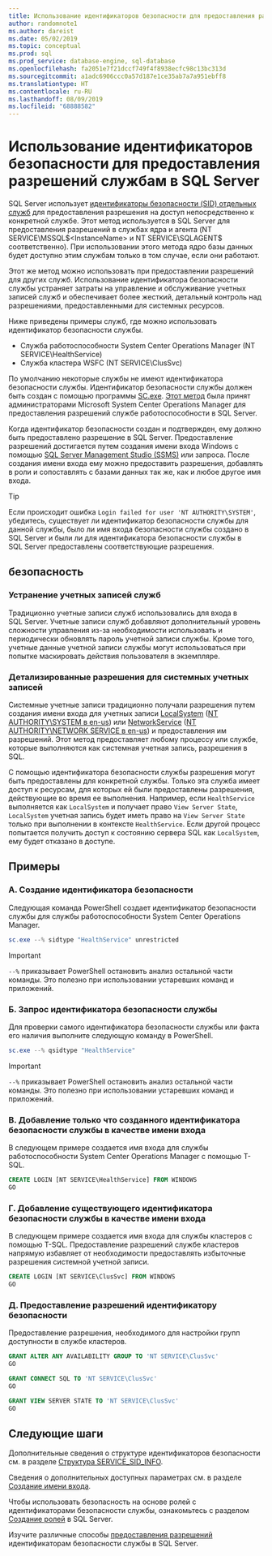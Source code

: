 ```yaml
---
title: Использование идентификаторов безопасности для предоставления разрешений службам в SQL Server | Документация Майкрософт
author: randomnote1
ms.author: dareist
ms.date: 05/02/2019
ms.topic: conceptual
ms.prod: sql
ms.prod_service: database-engine, sql-database
ms.openlocfilehash: fa2051e7f21dccf749f4f8938ecfc98c13bc313d
ms.sourcegitcommit: a1adc6906ccc0a57d187e1ce35ab7a7a951ebff8
ms.translationtype: HT
ms.contentlocale: ru-RU
ms.lasthandoff: 08/09/2019
ms.locfileid: "68888582"
---
```

# <a name="using-service-sids-to-grant-permissions-to-services-in-sql-server"></a>Использование идентификаторов безопасности для предоставления разрешений службам в SQL Server

SQL Server использует [идентификаторы безопасности (SID) отдельных служб](https://support.microsoft.com/help/2620201/sql-server-uses-a-service-sid-to-provide-service-isolation) для предоставления разрешения на доступ непосредственно к конкретной службе. Этот метод используется в SQL Server для предоставления разрешений в службах ядра и агента (NT SERVICE\MSSQL$<InstanceName> и NT SERVICE\SQLAGENT$<InstanceName> соответственно). При использовании этого метода ядро базы данных будет доступно этим службам только в том случае, если они работают.

Этот же метод можно использовать при предоставлении разрешений для других служб. Использование идентификатора безопасности службы устраняет затраты на управление и обслуживание учетных записей служб и обеспечивает более жесткий, детальный контроль над разрешениями, предоставленными для системных ресурсов.

Ниже приведены примеры служб, где можно использовать идентификатор безопасности службы.

- Служба работоспособности System Center Operations Manager (NT SERVICE\HealthService)
- Служба кластера WSFC (NT SERVICE\ClusSvc)

По умолчанию некоторые службы не имеют идентификатора безопасности службы. Идентификатор безопасности службы должен быть создан с помощью программы [SC.exe](/windows/desktop/services/configuring-a-service-using-sc). [Этот метод](https://kevinholman.com/2016/08/25/sql-mp-run-as-accounts-no-longer-required/) была принят администраторами Microsoft System Center Operations Manager для предоставления разрешений службе работоспособности в SQL Server.

Когда идентификатор безопасности создан и подтвержден, ему должно быть предоставлено разрешение в SQL Server. Предоставление разрешений достигается путем создания имени входа Windows с помощью [SQL Server Management Studio (SSMS)](/sql/ssms/download-sql-server-management-studio-ssms) или запроса. После создания имени входа ему можно предоставить разрешения, добавлять в роли и сопоставлять с базами данных так же, как и любое другое имя входа.

> [!TIP]
> Если происходит ошибка `Login failed for user 'NT AUTHORITY\SYSTEM'`, убедитесь, существует ли идентификатор безопасности службы для данной службы, было ли имя входа безопасности службы создано в SQL Server и были ли для идентификатора безопасности службы в SQL Server предоставлены соответствующие разрешения.

## <a name="security"></a>безопасность

### <a name="eliminate-service-accounts"></a>Устранение учетных записей служб

Традиционно учетные записи служб использовались для входа в SQL Server. Учетные записи служб добавляют дополнительный уровень сложности управления из-за необходимости использовать и периодически обновлять пароль учетной записи службы. Кроме того, учетные данные учетной записи службы могут использоваться при попытке маскировать действия пользователя в экземпляре.

### <a name="granular-permissions-to-system-accounts"></a>Детализированные разрешения для системных учетных записей

Системные учетные записи традиционно получали разрешения путем создания имени входа для учетных записи [LocalSystem](https://msdn.microsoft.com/library/windows/desktop/ms684190) ([NT AUTHORITY\SYSTEM в en-us](/sql/database-engine/configure-windows/configure-windows-service-accounts-and-permissions#Localized_service_names)) или [NetworkService](/windows/desktop/Services/networkservice-account) ([NT AUTHORITY\NETWORK SERVICE в en-us](/sql/database-engine/configure-windows/configure-windows-service-accounts-and-permissions?#Localized_service_names)) и предоставления им разрешений. Этот метод предоставляет любому процессу или службе, которые выполняются как системная учетная запись, разрешения в SQL.

С помощью идентификатора безопасности службы разрешения могут быть предоставлены для конкретной службы. Только эта служба имеет доступ к ресурсам, для которых ей были предоставлены разрешения, действующие во время ее выполнения. Например, если `HealthService` выполняется как `LocalSystem` и получает право `View Server State`, `LocalSystem` учетная запись будет иметь право на `View Server State` только при выполнении в контексте `HealthService`. Если другой процесс попытается получить доступ к состоянию сервера SQL как `LocalSystem`, ему будет отказано в доступе.

## <a name="examples"></a>Примеры

### <a name="a-create-a-service-sid"></a>A. Создание идентификатора безопасности

Следующая команда PowerShell создает идентификатор безопасности службы для службы работоспособности System Center Operations Manager.

```PowerShell
sc.exe --% sidtype "HealthService" unrestricted
```

> [!IMPORTANT]
> `--%` приказывает PowerShell остановить анализ остальной части команды. Это полезно при использовании устаревших команд и приложений.

### <a name="b-query-a-service-sid"></a>Б. Запрос идентификатора безопасности службы

Для проверки самого идентификатора безопасности службы или факта его наличия выполните следующую команду в PowerShell.

```PowerShell
sc.exe --% qsidtype "HealthService"
```

> [!IMPORTANT]
> `--%` приказывает PowerShell остановить анализ остальной части команды. Это полезно при использовании устаревших команд и приложений.

### <a name="c-add-a-newly-created-service-sid-as-a-login"></a>В. Добавление только что созданного идентификатора безопасности службы в качестве имени входа

В следующем примере создается имя входа для службы работоспособности System Center Operations Manager с помощью T-SQL.

```SQL
CREATE LOGIN [NT SERVICE\HealthService] FROM WINDOWS
GO
```

### <a name="d-add-an-existing-service-sid-as-a-login"></a>Г. Добавление существующего идентификатора безопасности службы в качестве имени входа

В следующем примере создается имя входа для службы кластеров с помощью T-SQL. Предоставление разрешений службе кластеров напрямую избавляет от необходимости предоставлять избыточные разрешения системной учетной записи.

```SQL
CREATE LOGIN [NT SERVICE\ClusSvc] FROM WINDOWS
GO
```

### <a name="e-grant-permissions-to-a-service-sid"></a>Д. Предоставление разрешений идентификатору безопасности

Предоставление разрешения, необходимого для настройки групп доступности в службе кластеров.

```SQL
GRANT ALTER ANY AVAILABILITY GROUP TO 'NT SERVICE\ClusSvc'
GO

GRANT CONNECT SQL TO 'NT SERVICE\ClusSvc'
GO

GRANT VIEW SERVER STATE TO 'NT SERVICE\ClusSvc'
GO
```

## <a name="next-steps"></a>Следующие шаги

Дополнительные сведения о структуре идентификаторов безопасности см. в разделе [Структура SERVICE_SID_INFO](/windows/win32/api/winsvc/ns-winsvc-service_sid_info).

Сведения о дополнительных доступных параметрах см. в разделе [Создание имени входа](/sql/t-sql/statements/create-login-transact-sql).

Чтобы использовать безопасность на основе ролей с идентификаторами безопасности службы, ознакомьтесь с разделом [Создание ролей](/sql/t-sql/statements/create-role-transact-sql) в SQL Server.

Изучите различные способы [предоставления разрешений](/sql/t-sql/statements/grant-transact-sql) идентификаторам безопасности службы в SQL Server.
